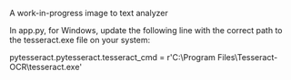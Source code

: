 A work-in-progress image to text analyzer


 In app.py, for Windows, update the following line with the correct path to the tesseract.exe file on your system:
 
 pytesseract.pytesseract.tesseract_cmd = r'C:\Program Files\Tesseract-OCR\tesseract.exe'
